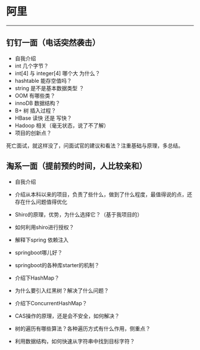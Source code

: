 # 阿里

---

## 钉钉一面（电话突然袭击）

- 自我介绍
- int 几个字节？
- int[4] 与 integer[4] 哪个大 为什么？
- hashtable 能存空值吗？
- string 是不是基本数据类型 ？
- OOM 有哪些类？
- innoDB 数据结构？
- B+ 树 插入过程？
- HBase 读快 还是 写快？
- Hadoop 相关（毫无状态，说了不了解）
- 项目的创新点？

死亡面试，就这样没了，问面试官的建议和看法？注重基础与原理，多总结。



## 淘系一面（提前预约时间，人比较亲和）

* 自我介绍
* 介绍从本科以来的项目，负责了些什么，做到了什么程度，最值得说的点，还存在什么问题值得优化
* Shiro的原理，优势，为什么选择它？（基于我项目的）
* 如何利用shiro进行授权？
* 解释下spring 依赖注入
* springboot哪儿好？
* springboot的各种库starter的机制？
* 介绍下HashMap？
* 为什么要引入红黑树？解决了什么问题？
* 介绍下ConcurrentHashMap？
* CAS操作的原理，还是会不安全，如何解决？

* 树的遍历有哪些算法？各种遍历方式有什么作用，侧重点？
* 利用数据结构，如何快速从字符串中找到目标字符？

